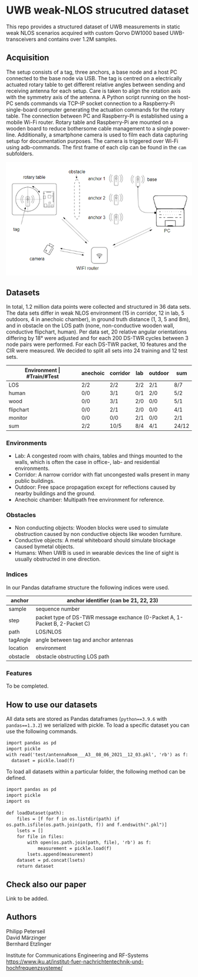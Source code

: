 # UWB weak-NLOS strucutred dataset
This repo provides a structured dataset of UWB measurements in static weak NLOS scenarios acquired with custom Qorvo DW1000 based UWB-transceivers and contains over 1.2M samples.

## Acquisition
The setup consists of a tag, three anchors, a base node and a host PC connected to the base node via USB. The tag is centred on a electrically actuated rotary table to get different relative angles between sending and receiving antenna for each setup. Care is taken to align the rotation axis with the symmetry axis of the antenna. A Python script running on the host-PC sends commands via TCP-IP socket connection to a Raspberry-Pi single-board computer generating the actuation commands for the rotary table. The connection between PC and Raspberry-Pi is established using a mobile Wi-Fi router. Rotary table and Raspberry-Pi are mounted on a wooden board to reduce bothersome cable management to a single power-line. Additionally, a smartphone camera is used to film each data capturing setup for documentation purposes. The camera is triggered over Wi-Fi using adb-commands. The first frame of each clip can be found in the `cam` subfolders.

![acquisition of data](measurement-setup.png)

## Datasets
In total, 1.2 million data points were collected and structured in 36 data sets. The data sets differ in weak NLOS environment  (15 in corridor, 12 in lab, 5 outdoors, 4 in anechoic chamber), in ground truth distance  (1, 3, 5 and 8m), and in obstacle on the LOS path (none, non-conductive wooden wall, conductive flipchart, human). Per data set, 20 relative angular orientations differing by 18° were adjusted and for each 200 DS-TWR cycles between 3 node pairs were performed. For each DS-TWR packet, 10 features and the CIR were measured. We decided to split all sets into 24 training and 12 test sets.

| Environment \| #Train/#Test | anechoic | corridor | lab | outdoor | sum  |
|----------------------------|----------|----------|-----|---------|------|
| LOS                        | 2/2      | 2/2      | 2/2 | 2/1     | 8/7  |
| human                      | 0/0      | 3/1      | 0/1 | 2/0     | 5/2  |
| wood                       | 0/0      | 3/1      | 2/0 | 0/0     | 5/1  |
| flipchart                  | 0/0      | 2/1      | 2/0 | 0/0     | 4/1  |
| monitor                    | 0/0      | 0/0      | 2/1 | 0/0     | 2/1  |
| sum                        | 2/2      | 10/5     | 8/4 | 4/1     | 24/12 |


### Environments
* Lab: A congested room with chairs, tables and things mounted to the walls, which is often the case in office-, lab- and residential environments.
* Corridor: A narrow corridor with flat uncongested walls present in many public buildings.
* Outdoor: Free space propagation except for reflections caused by nearby buildings and the ground.
* Anechoic chamber: Multipath free environment for reference.

### Obstacles
* Non conducting objects: Wooden blocks were used to simulate obstruction caused by non conductive objects like wooden furniture.
* Conductive objects: A metal whiteboard should simulate blockage caused bymetal objects.
* Humans: When UWB is used in wearable devices the line of sight is usually obstructed in one direction.

### Indices
In our Pandas dataframe structure the following indices were used.

| anchor   | anchor identifier (can be 21, 22, 23)                                       |
|----------|-----------------------------------------------------------------------------|
| sample   | sequence number                                                             |
| step     | packet type of DS-TWR message exchance (0-Packet A, 1-Packet B, 2-Packet C) |
| path     | LOS/NLOS                                                                    |
| tagAngle | angle between tag and anchor antennas                                       |
| location | environment                                                                 |
| obstacle | obstacle obstructing LOS path                                               |

### Features
To be completed.


## How to use our datasets
All data sets are stored as Pandas dataframes (`python==3.9.6` with `pandas==1.3.2`) we serialized with pickle. To load a specific dataset you can use the following commands.
```python3
import pandas as pd
import pickle
with read('test/antennaRoom___A3__08_06_2021__12_03.pkl', 'rb') as f:
  dataset = pickle.load(f)

```
To load all datasets within a particular folder, the following method can be defined.
```python3
import pandas as pd
import pickle
import os

def loadDataset(path):
    files = [f for f in os.listdir(path) if os.path.isfile(os.path.join(path, f)) and f.endswith(".pkl")]
    lsets = []
    for file in files:
        with open(os.path.join(path, file), 'rb') as f:
            measurement = pickle.load(f)
        lsets.append(measurement)
    dataset = pd.concat(lsets)
    return dataset

```


## Check also our paper
Link to be added.

## Authors
Philipp Peterseil<br>
David Märzinger<br>
Bernhard Etzlinger<br>


Institute for Communications Engineering and RF-Systems<br>
https://www.jku.at/institut-fuer-nachrichtentechnik-und-hochfrequenzsysteme/
